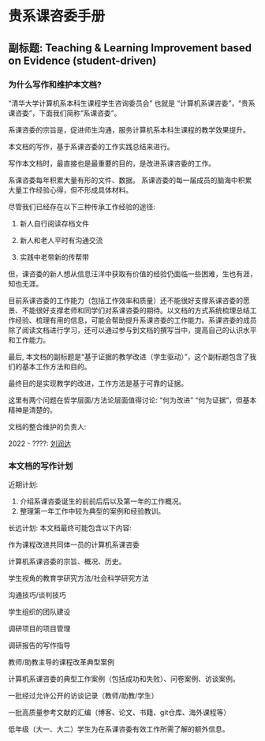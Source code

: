 # 贵系课咨委手册

## 副标题: Teaching  & Learning Improvement based on Evidence (student-driven) 

### 为什么写作和维护本文档? 

“清华大学计算机系本科生课程学生咨询委员会” 也就是 “计算机系课咨委”，“贵系课咨委”，下面我们简称“系课咨委”。

系课咨委的宗旨是，促进师生沟通，服务计算机系本科生课程的教学效果提升。

本文档的写作，基于系课咨委的工作实践总结来进行。

写作本文档时，最直接也是最重要的目的，是改进系课咨委的工作。

系课咨委每年积累大量有形的文件、数据。 系课咨委的每一届成员的脑海中积累大量工作经验心得，但不形成具体材料。

尽管我们已经存在以下三种传承工作经验的途径:

1. 新人自行阅读存档文件

2. 新人和老人平时有沟通交流

3. 实践中老带新的传帮带

但，课咨委的新人想从信息汪洋中获取有价值的经验仍面临一些困难，生也有涯，知也无涯。

目前系课咨委的工作能力（包括工作效率和质量）还不能很好支撑系课咨委的愿景、不能很好支撑老师和同学们对系课咨委的期待。以文档的方式系统梳理总结工作经验、梳理有用的信息，可能会帮助提升系课咨委的工作能力。系课咨委的成员除了阅读文档进行学习，还可以通过参与到文档的撰写当中，提高自己的认识水平和工作能力。

最后, 本文档的副标题是“基于证据的教学改进（学生驱动）”，这个副标题包含了我们的基本工作方法和目的。

最终目的是实现教学的改进，工作方法是基于可靠的证据。

这里有两个问题在哲学层面/方法论层面值得讨论: “何为改进” “何为证据”，但基本精神是清楚的。

文档的整合维护的负责人: 

2022 - ????:  [刘润达](mailto:liurd22@mails.tsinghua.edu.cn) 

### 本文档的写作计划

近期计划: 

1. 介绍系课咨委诞生的前前后后以及第一年的工作概况。
2. 整理第一年工作中较为典型的案例和经验教训。

长远计划: 本文档最终可能包含以下内容:

作为课程改进共同体一员的计算机系课咨委

计算机系课咨委的宗旨、概况、历史。

学生视角的教育学研究方法/社会科学研究方法

沟通技巧/谈判技巧

学生组织的团队建设

调研项目的项目管理

调研报告的写作指导

教师/助教主导的课程改革典型案例

计算机系课咨委的典型工作案例（包括成功和失败）、问卷案例、访谈案例。

一批经过允许公开的访谈记录（教师/助教/学生） 

一批高质量参考文献的汇编（博客、论文、书籍、git仓库、海外课程等）

低年级（大一、大二）学生为在系课咨委有效工作所需了解的额外信息。